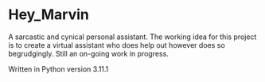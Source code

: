 # Hey_Marvin
A sarcastic and cynical personal assistant.
The working idea for this project is to create a virtual assistant who does help out however does so begrudgingly. Still an on-going work in progress.

Written in Python version 3.11.1
